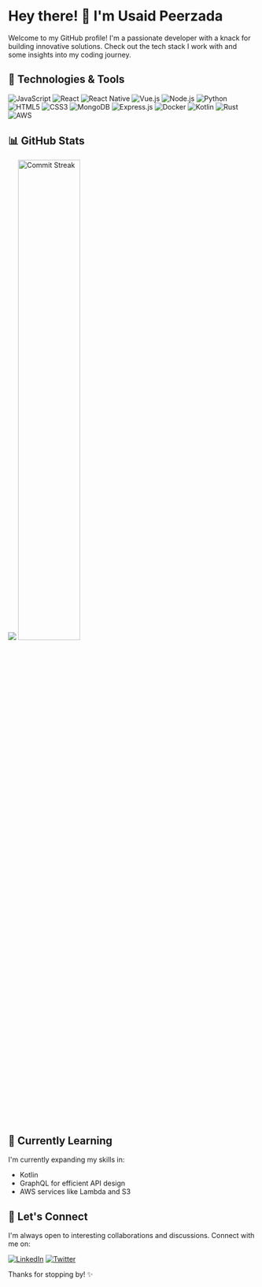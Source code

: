 # Hey there! 👋 I'm Usaid Peerzada

Welcome to my GitHub profile! I'm a passionate developer with a knack for building innovative solutions. Check out the tech stack I work with and some insights into my coding journey.

## 🚀 Technologies & Tools

![JavaScript](https://img.shields.io/badge/JavaScript-ES6%2B-yellow)
![React](https://img.shields.io/badge/React-16%2B-blue)
![React Native](https://img.shields.io/badge/React%20Native-For%20Mobile%20Apps-green)
![Vue.js](https://img.shields.io/badge/Vue.js-v2%2B-brightgreen)
![Node.js](https://img.shields.io/badge/Node.js-v14%2B-green)
![Python](https://img.shields.io/badge/Python-3%2B-blue)
![HTML5](https://img.shields.io/badge/HTML5-orange)
![CSS3](https://img.shields.io/badge/CSS3-blue)
![MongoDB](https://img.shields.io/badge/MongoDB-Atlas-brightgreen)
![Express.js](https://img.shields.io/badge/Express.js-v4%2B-lightgrey)
![Docker](https://img.shields.io/badge/Docker-Containerization-blue)
![Kotlin](https://img.shields.io/badge/Kotlin-Android%20Development-orange)
![Rust](https://img.shields.io/badge/Rust-v1%2B-red)
![AWS](https://img.shields.io/badge/AWS-Cloud%20Services-orange)

## 📊 GitHub Stats

<div>
 <img src="https://github-readme-stats.vercel.app/api/top-langs/?username=usaidpeerzada&layout=compact&theme=dark" />
  <img src="https://github-readme-streak-stats.herokuapp.com/?user=usaidpeerzada&theme=dark" alt="Commit Streak" width="50%" />
</div>

## 🌱 Currently Learning

I'm currently expanding my skills in:

- Kotlin
- GraphQL for efficient API design
- AWS services like Lambda and S3

<!-- ## 🔭 Featured Projects

Here are some of my recent projects:

- [auth-ez](#) - Brief description -->

## 🤝 Let's Connect

I'm always open to interesting collaborations and discussions. Connect with me on:

[![LinkedIn](https://img.shields.io/badge/LinkedIn-Connect-blue)](https://www.linkedin.com/in/usaidpeerzada/)
[![Twitter](https://img.shields.io/badge/Twitter-Follow-1DA1F2)](https://twitter.com/usaidamin)

Thanks for stopping by! ✨
